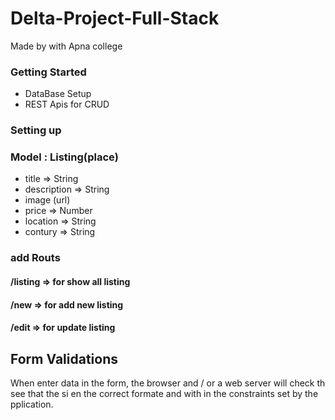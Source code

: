 # Delta-Project-Full-Stack
 Made by with Apna college

### Getting Started
- DataBase Setup
- REST Apis for CRUD

### Setting up

### Model : Listing(place)
- title => String 
- description => String
- image (url)
- price => Number
- location => String
- contury => String

### add Routs
#### /listing => for show all listing
#### /new => for add new listing
#### /edit => for update listing


## Form Validations
When enter data in the form, the browser and / or a web server will check th see that the si en the correct formate and with in the constraints set by the pplication.
